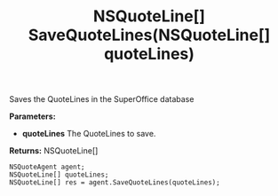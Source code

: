 ﻿---
uid: crmscript_ref_NSQuoteAgent_SaveQuoteLines
title: NSQuoteLine[] SaveQuoteLines(NSQuoteLine[] quoteLines)
intellisense: NSQuoteAgent.SaveQuoteLines
keywords: NSQuoteAgent, SaveQuoteLines
so.topic: reference
---

Saves the QuoteLines in the SuperOffice database

**Parameters:**
 - **quoteLines** The QuoteLines to save.

**Returns:** NSQuoteLine[]

```crmscript
NSQuoteAgent agent;
NSQuoteLine[] quoteLines;
NSQuoteLine[] res = agent.SaveQuoteLines(quoteLines);
```

